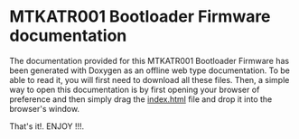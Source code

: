 # MTKATR001 Bootloader Firmware documentation

The documentation provided for this MTKATR001 Bootloader Firmware has been generated with Doxygen as an offline web type
documentation. To be able to read it, you will first need to download all these files. Then, a simple way to open this
documentation is by first opening your browser of preference and then simply drag the
<a href=#>index.html</a>
file and drop it into the browser's window.

That's it!. ENJOY !!!.
